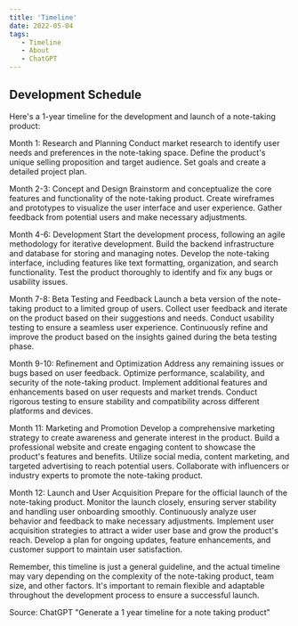 ```yaml
---
title: 'Timeline'
date: 2022-05-04
tags:
   - Timeline
   - About 
   - ChatGPT
---
```


## Development Schedule

Here's a 1-year timeline for the development and launch of a note-taking product:

Month 1: Research and Planning
Conduct market research to identify user needs and preferences in the note-taking space.
Define the product's unique selling proposition and target audience.
Set goals and create a detailed project plan.

Month 2-3: Concept and Design
Brainstorm and conceptualize the core features and functionality of the note-taking product.
Create wireframes and prototypes to visualize the user interface and user experience.
Gather feedback from potential users and make necessary adjustments.

Month 4-6: Development
Start the development process, following an agile methodology for iterative development.
Build the backend infrastructure and database for storing and managing notes.
Develop the note-taking interface, including features like text formatting, organization, and search functionality.
Test the product thoroughly to identify and fix any bugs or usability issues.

Month 7-8: Beta Testing and Feedback
Launch a beta version of the note-taking product to a limited group of users.
Collect user feedback and iterate on the product based on their suggestions and needs.
Conduct usability testing to ensure a seamless user experience.
Continuously refine and improve the product based on the insights gained during the beta testing phase.

Month 9-10: Refinement and Optimization
Address any remaining issues or bugs based on user feedback.
Optimize performance, scalability, and security of the note-taking product.
Implement additional features and enhancements based on user requests and market trends.
Conduct rigorous testing to ensure stability and compatibility across different platforms and devices.

Month 11: Marketing and Promotion
Develop a comprehensive marketing strategy to create awareness and generate interest in the product.
Build a professional website and create engaging content to showcase the product's features and benefits.
Utilize social media, content marketing, and targeted advertising to reach potential users.
Collaborate with influencers or industry experts to promote the note-taking product.

Month 12: Launch and User Acquisition
Prepare for the official launch of the note-taking product.
Monitor the launch closely, ensuring server stability and handling user onboarding smoothly.
Continuously analyze user behavior and feedback to make necessary adjustments.
Implement user acquisition strategies to attract a wider user base and grow the product's reach.
Develop a plan for ongoing updates, feature enhancements, and customer support to maintain user satisfaction.

Remember, this timeline is just a general guideline, and the actual timeline may vary depending on the complexity of the note-taking product, team size, and other factors. It's important to remain flexible and adaptable throughout the development process to ensure a successful launch.

Source: ChatGPT "Generate a 1 year timeline for a note taking product"
